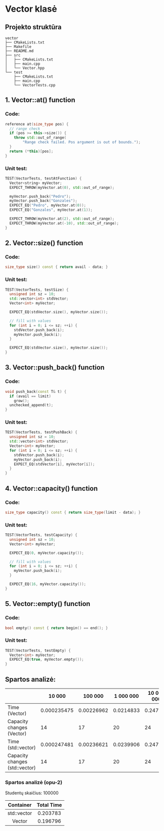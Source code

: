 # Vector klasė

## Projekto struktūra

```
vector
├── CMakeLists.txt
├── Makefile
├── README.md
├── src
│   ├── CMakeLists.txt
│   ├── main.cpp
│   └── Vector.hpp
└── test
    ├── CMakeLists.txt
    ├── main.cpp
    └── VectorTests.cpp
```

## 1. Vector::at() function

### Code:

```c++
reference at(size_type pos) {
  // range check
  if (pos >= this->size()) {
    throw std::out_of_range(
        "Range check failed. Pos argument is out of bounds.");
  }
  return (*this)[pos];
}
```
### Unit test:

```c++
TEST(VectorTests, testAtFunction) {
  Vector<string> myVector;
  EXPECT_THROW(myVector.at(0), std::out_of_range);

  myVector.push_back("Pedro");
  myVector.push_back("Gonzales");
  EXPECT_EQ("Pedro", myVector.at(0));
  EXPECT_EQ("Gonzales", myVector.at(1));

  EXPECT_THROW(myVector.at(2), std::out_of_range);
  EXPECT_THROW(myVector.at(-10), std::out_of_range);
}
```

## 2. Vector::size() function

### Code:

```c++
size_type size() const { return avail - data; }
```
### Unit test:

```c++
TEST(VectorTests, testSize) {
  unsigned int sz = 10;
  std::vector<int> stdVector;
  Vector<int> myVector;

  EXPECT_EQ(stdVector.size(), myVector.size());

  // fill with values
  for (int i = 0; i <= sz; ++i) {
    stdVector.push_back(i);
    myVector.push_back(i);
  }

  EXPECT_EQ(stdVector.size(), myVector.size());
}
```

## 3. Vector::push_back() function

### Code:

```c++
void push_back(const T& t) {
  if (avail == limit)
    grow();
  unchecked_append(t);
}
```
### Unit test:

```c++
TEST(VectorTests, testPushBack) {
  unsigned int sz = 10;
  std::vector<int> stdVector;
  Vector<int> myVector;
  for (int i = 0; i <= sz; ++i) {
    stdVector.push_back(i);
    myVector.push_back(i);
    EXPECT_EQ(stdVector[i], myVector[i]);
  }
}
```

## 4. Vector::capacity() function

### Code:

```c++
size_type capacity() const { return size_type(limit - data); }
```
### Unit test:

```c++
TEST(VectorTests, testCapacity) {
  unsigned int sz = 10;
  Vector<int> myVector;

  EXPECT_EQ(0, myVector.capacity());

  // fill with values
  for (int i = 0; i <= sz; ++i) {
    myVector.push_back(i);
  }

  EXPECT_EQ(16, myVector.capacity());
}
```

## 5. Vector::empty() function

### Code:

```c++
bool empty() const { return begin() == end(); }
```
### Unit test:

```c++
TEST(VectorTests, testEmpty) {
  Vector<int> myVector;
  EXPECT_EQ(true, myVector.empty());
}
```

## Spartos analizė:

|                                | 10 000      | 100 000    | 1 000 000 | 10 000 000 | 100 000 000 | Total time |
|--------------------------------|-------------|------------|-----------|------------|-------------|------------|
| Time (Vector)                  | 0.000235475 | 0.00226962 | 0.0214833 | 0.247347   | 2.31198     | 2.58329    |
| Capacity changes (Vector)      | 14          | 17         | 20        | 24         | 27          | -          |
| Time (std::vector)             | 0.000247481 | 0.00236621 | 0.0239906 | 0.247632   | 2.43998     | 2.95956    |
| Capacity changes (std::vector) | 14          | 17         | 20        | 24         | 27          | -          |

### Spartos analizė (opu-2)

Studentų skaičius: 100000

|  Container  | Total Time |
|:-----------:|:----------:|
| std::vector | 0.203783   |
| Vector      | 0.196796   |
